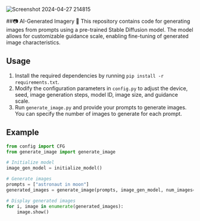 ![Screenshot 2024-04-27 214815](https://github.com/Cyril-7/AI-Generated-Imagery/assets/129573220/e31ba38c-23d0-495d-adbb-34e1d5274aab)

##📷 AI-Generated Imagery 📸 
This repository contains code for generating images from prompts using a pre-trained Stable Diffusion model. The model allows for customizable guidance scale, enabling fine-tuning of generated image characteristics.

## Usage

1. Install the required dependencies by running `pip install -r requirements.txt`.
2. Modify the configuration parameters in `config.py` to adjust the device, seed, image generation steps, model ID, image size, and guidance scale.
3. Run `generate_image.py` and provide your prompts to generate images. You can specify the number of images to generate for each prompt.

## Example

```python
from config import CFG
from generate_image import generate_image

# Initialize model
image_gen_model = initialize_model()

# Generate images
prompts = ["astronaut in moon"]
generated_images = generate_image(prompts, image_gen_model, num_images=3)

# Display generated images
for i, image in enumerate(generated_images):
    image.show()
